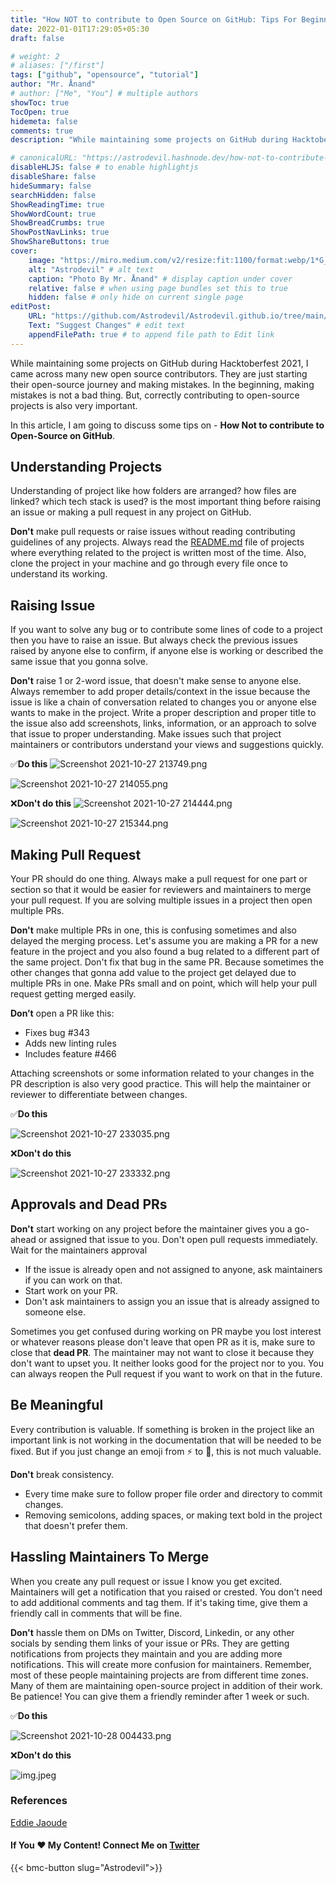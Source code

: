 ```yaml
---
title: "How NOT to contribute to Open Source on GitHub: Tips For Beginners"
date: 2022-01-01T17:29:05+05:30
draft: false

# weight: 2
# aliases: ["/first"]
tags: ["github", "opensource", "tutorial"]
author: "Mr. Ånand"
# author: ["Me", "You"] # multiple authors
showToc: true
TocOpen: true
hidemeta: false
comments: true
description: "While maintaining some projects on GitHub during Hacktoberfest 2021, I came across many new open source contributors. They are just starting their open-source journey and making mistakes. In the beginning, making mistakes is not a bad thing. But, correctly contributing to open-source projects is also very important. In this article, I am going to discuss some tips on - How Not to contribute to Open-Source on GitHub."

# canonicalURL: "https://astrodevil.hashnode.dev/how-not-to-contribute-to-open-source-on-github-tips-for-beginners"
disableHLJS: false # to enable highlightjs
disableShare: false
hideSummary: false
searchHidden: false
ShowReadingTime: true
ShowWordCount: true
ShowBreadCrumbs: true
ShowPostNavLinks: true
ShowShareButtons: true
cover:
    image: "https://miro.medium.com/v2/resize:fit:1100/format:webp/1*G_OM24K1jKIp5iYmR5Cd-Q.png" # image path/url
    alt: "Astrodevil" # alt text
    caption: "Photo By Mr. Ånand" # display caption under cover
    relative: false # when using page bundles set this to true
    hidden: false # only hide on current single page
editPost:
    URL: "https://github.com/Astrodevil/Astrodevil.github.io/tree/main/content"
    Text: "Suggest Changes" # edit text
    appendFilePath: true # to append file path to Edit link
---
```


While maintaining some projects on GitHub during Hacktoberfest 2021, I came across many new open source contributors. They are just starting their open-source journey and making mistakes. In the beginning, making mistakes is not a bad thing. But, correctly contributing to open-source projects is also very important.

In this article, I am going to discuss some tips on - **How Not to contribute to Open-Source on GitHub**.

## Understanding Projects
Understanding of project like how folders are arranged? how files are linked? which tech stack is used? is the most important thing before raising an issue or making a pull request in any project on GitHub. 

**Don't** make pull requests or raise issues without reading contributing guidelines of any projects. Always read the [README.md](https://github.com/ZeroOctave/ZeroOctave-Javascript-Projects/blob/main/README.md) file of projects where everything related to the project is written most of the time. Also, clone the project in your machine and go through every file once to understand its working.

## Raising Issue
If you want to solve any bug or to contribute some lines of code to a project then you have to raise an issue. But always check the previous issues raised by anyone else to confirm, if anyone else is working or described the same issue that you gonna solve. 

**Don't** raise 1 or 2-word issue, that doesn't make sense to anyone else. Always remember to add proper details/context in the issue because the issue is like a chain of conversation related to changes you or anyone else wants to make in the project. Write a proper description and proper title to the issue also add screenshots, links, information, or an approach to solve that issue to proper understanding. Make issues such that project maintainers or contributors understand your views and suggestions quickly.

✅**Do this**
![Screenshot 2021-10-27 213749.png](https://cdn.hashnode.com/res/hashnode/image/upload/v1635350929799/bnTb0CZty.png)

![Screenshot 2021-10-27 214055.png](https://cdn.hashnode.com/res/hashnode/image/upload/v1635351083473/vY7qeS-Dt.png)

❌**Don't do this**
![Screenshot 2021-10-27 214444.png](https://cdn.hashnode.com/res/hashnode/image/upload/v1635351300986/61UUlutnr.png)

![Screenshot 2021-10-27 215344.png](https://cdn.hashnode.com/res/hashnode/image/upload/v1635351839443/wPLy9K_fV.png)

## Making Pull Request
Your PR should do one thing. Always make a pull request for one part or section so that it would be easier for reviewers and maintainers to merge your pull request. If you are solving multiple issues in a project then open multiple PRs.

**Don't** make multiple PRs in one, this is confusing sometimes and also delayed the merging process. Let's assume you are making a PR for a new feature in the project and you also found a bug related to a different part of the same project. Don't fix that bug in the same PR. Because sometimes the other changes that gonna add value to the project get delayed due to multiple PRs in one. Make PRs small and on point, which will help your pull request getting merged easily.

**Don’t** open a PR like this:
- Fixes bug #343
- Adds new linting rules
- Includes feature #466

Attaching screenshots or some information related to your changes in the PR description is also very good practice. This will help the maintainer or reviewer to differentiate between changes.

✅**Do this**

![Screenshot 2021-10-27 233035.png](https://cdn.hashnode.com/res/hashnode/image/upload/v1635357710905/HhuZ6VeLi.png)

❌**Don't do this**

![Screenshot 2021-10-27 233332.png](https://cdn.hashnode.com/res/hashnode/image/upload/v1635357822392/sJpdNHose.png)

## Approvals and Dead PRs
**Don't** start working on any project before the maintainer gives you a go-ahead or assigned that issue to you. Don't open pull requests immediately. Wait for the maintainers approval 
- If the issue is already open and not assigned to anyone, ask maintainers if you can work on that.
- Start work on your PR.
- Don't ask maintainers to assign you an issue that is already assigned to someone else.

Sometimes you get confused during working on PR maybe you lost interest or whatever reasons please don't leave that open PR as it is, make sure to close that **dead PR**. The maintainer may not want to close it because they don't want to upset you. It neither looks good for the project nor to you. You can always reopen the Pull request if you want to work on that in the future.

## Be Meaningful
Every contribution is valuable. If something is broken in the project like an important link is not working in the documentation that will be needed to be fixed. But if you just change an emoji from ⚡ to 🚀, this is not much valuable. 

**Don't** break consistency. 
- Every time make sure to follow proper file order and directory to commit changes. 
- Removing semicolons, adding spaces, or making text bold in the project that doesn't prefer them.

## Hassling Maintainers To Merge
When you create any pull request or issue I know you get excited. Maintainers will get a notification that you raised or crested. You don't need to add additional comments and tag them. If it's taking time, give them a friendly call in comments that will be fine.

**Don't** hassle them on DMs on Twitter, Discord, Linkedin, or any other socials by sending them links of your issue or PRs. They are getting notifications from projects they maintain and you are adding more notifications. This will create more confusion for maintainers. Remember, most of these people maintaining projects are from different time zones. Many of them are maintaining open-source project in addition of their work. Be patience! You can give them a friendly reminder after 1 week or such.

✅**Do this**

![Screenshot 2021-10-28 004433.png](https://cdn.hashnode.com/res/hashnode/image/upload/v1635362084267/UWbqUg1jJ.png)

❌**Don't do this**

![img.jpeg](https://cdn.hashnode.com/res/hashnode/image/upload/v1635362312519/6ML0tiARb.jpeg)

### References
[Eddie Jaoude](https://youtu.be/ExFCwFPTsE0)


#### If You ❤️ My Content! Connect Me on  [Twitter](https://mobile.twitter.com/Astrodevil_) 

{{< bmc-button slug="Astrodevil">}}






